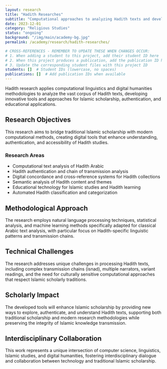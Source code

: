 ```yaml
---
layout: research
title: "Hadith Researches"
subtitle: "Computational approaches to analyzing Hadith texts and developing digital tools for Islamic scholarship"
date: 2023-12-01
category: "Religious Studies"
status: "ongoing"
background: "/img/main/academy-bg.jpg"
permalink: /academy/research/hadith-researches/

# CROSS-REFERENCES - REMEMBER TO UPDATE THESE WHEN CHANGES OCCUR:
# 1. When adding a student to this project, add their student ID here
# 2. When this project produces a publication, add the publication ID here
# 3. Update the corresponding student files with this project ID
students: []  # Student IDs (lowercase, no spaces)
publications: []  # Add publication IDs when available
---
```


<p>Hadith research applies computational linguistics and digital humanities methodologies to analyze the vast corpus of Hadith texts, developing innovative tools and approaches for Islamic scholarship, authentication, and educational applications.</p>

<h2 class="section-heading">Research Objectives</h2>

<p>This research aims to bridge traditional Islamic scholarship with modern computational methods, creating digital tools that enhance understanding, authentication, and accessibility of Hadith studies.</p>

<h3>Research Areas</h3>
<ul>
<li>Computational text analysis of Hadith Arabic</li>
<li>Hadith authentication and chain of transmission analysis</li>
<li>Digital concordance and cross-reference systems for Hadith collections</li>
<li>Semantic analysis of Hadith content and themes</li>
<li>Educational technology for Islamic studies and Hadith learning</li>
<li>Automated Hadith classification and categorization</li>
</ul>

<h2 class="section-heading">Methodological Approach</h2>

<p>The research employs natural language processing techniques, statistical analysis, and machine learning methods specifically adapted for classical Arabic text analysis, with particular focus on Hadith-specific linguistic patterns and transmission chains.</p>

<h2 class="section-heading">Technical Challenges</h2>

<p>The research addresses unique challenges in processing Hadith texts, including complex transmission chains (isnad), multiple narrators, variant readings, and the need for culturally sensitive computational approaches that respect Islamic scholarly traditions.</p>

<h2 class="section-heading">Scholarly Impact</h2>

<p>The developed tools will enhance Islamic scholarship by providing new ways to explore, authenticate, and understand Hadith texts, supporting both traditional scholarship and modern research methodologies while preserving the integrity of Islamic knowledge transmission.</p>

<h2 class="section-heading">Interdisciplinary Collaboration</h2>

<p>This work represents a unique intersection of computer science, linguistics, Islamic studies, and digital humanities, fostering interdisciplinary dialogue and collaboration between technology and traditional Islamic scholarship.</p>